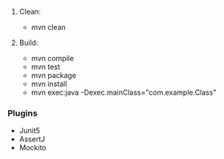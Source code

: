 1. Clean:
    * mvn clean

2. Build:
    * mvn compile
    * mvn test
    * mvn package
    * mvn install
    * mvn exec:java -Dexec.mainClass="com.example.Class"

### Plugins
* Junit5
* AssertJ
* Mockito
